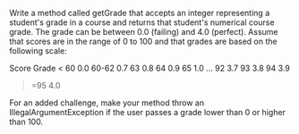 Write a method called getGrade that accepts an integer representing a student's grade in a course and returns that student's numerical course grade. The grade can be between 0.0 (failing) and 4.0 (perfect). Assume that scores are in the range of 0 to 100 and that grades are based on the following scale:

Score	Grade
< 60	0.0
60-62	0.7
63	0.8
64	0.9
65	1.0
...	
92	3.7
93	3.8
94	3.9
>=95	4.0

For an added challenge, make your method throw an IllegalArgumentException if the user passes a grade lower than 0 or higher than 100.
